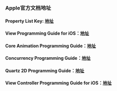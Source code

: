 ### Apple官方文档地址

#### Property List Key: [地址](https://developer.apple.com/library/archive/documentation/General/Reference/InfoPlistKeyReference/Articles/iPhoneOSKeys.html#//apple_ref/doc/uid/TP40009252-SW6)

#### View Programming Guide for iOS：[地址](https://developer.apple.com/library/archive/documentation/WindowsViews/Conceptual/ViewPG_iPhoneOS/WindowsandViews/WindowsandViews.html)

#### Core Animation Programming Guide：[地址](https://developer.apple.com/library/archive/documentation/Cocoa/Conceptual/CoreAnimation_guide/CoreAnimationBasics/CoreAnimationBasics.html#//apple_ref/doc/uid/TP40004514-CH2-SW20)


#### Concurrency Programming Guide：[地址](https://developer.apple.com/library/archive/documentation/General/Conceptual/ConcurrencyProgrammingGuide/Introduction/Introduction.html#//apple_ref/doc/uid/TP40008091-CH1-SW1)

#### Quartz 2D Programming Guide：[地址](https://developer.apple.com/library/archive/documentation/GraphicsImaging/Conceptual/drawingwithquartz2d/dq_layers/dq_layers.html#//apple_ref/doc/uid/TP30001066-CH219-SW3)

#### View Controller Programming Guide for iOS：[地址](https://developer.apple.com/library/archive/featuredarticles/ViewControllerPGforiPhoneOS/CustomizingtheTransitionAnimations.html#//apple_ref/doc/uid/TP40007457-CH16-SW1)